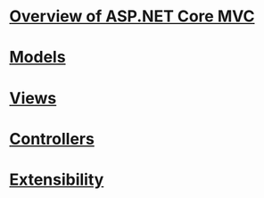 # [Overview of ASP.NET Core MVC](overview.md)
# [Models](models/toc.md)
# [Views](views/toc.md)
# [Controllers](controllers/toc.md)
# [Extensibility](extensibility/toc.md)
